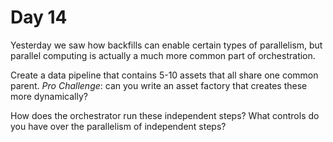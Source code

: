 # Day 14

Yesterday we saw how backfills can enable certain types of parallelism, but parallel computing is actually a much more common part of orchestration.

Create a data pipeline that contains 5-10 assets that all share one common parent. *Pro Challenge*: can you write an asset factory that creates these more dynamically?

How does the orchestrator run these independent steps? What controls do you have over the parallelism of independent steps?